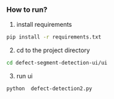 ### How to run?

1. install requirements
```bash
pip install -r requirements.txt
```

2. cd to the project directory
```bash
cd defect-segment-detection-ui/ui
```

3. run ui
```bash
python  defect-detection2.py
```